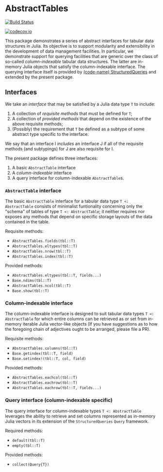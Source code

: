 # AbstractTables

[![Build Status](https://travis-ci.org/davidagold/AbstractTables.jl.svg?branch=master)](https://travis-ci.org/davidagold/AbstractTables.jl)

<!--[![Coverage Status](https://coveralls.io/repos/davidagold/AbstractTables.jl/badge.svg?branch=master&service=github)](https://coveralls.io/github/davidagold/AbstractTables.jl?branch=master)-->

[![codecov.io](http://codecov.io/github/davidagold/AbstractTables.jl/coverage.svg?branch=master)](http://codecov.io/github/davidagold/AbstractTables.jl?branch=master)

This package demonstrates a series of abstract interfaces for tabular data structures in Julia. Its objective is to support modularity and extensibility in the development of data management facilities. In particular, we demonstrate support for querying facilities that are generic over the class of so-called *column-indexable* tabular data structures. The latter are in-memory Julia objects that satisfy the column-indexable interface. The querying interface itself is provided by [(code-name) StructuredQueries](https://github.com/davidagold/StructuredQueries.jl) and extended by the present package.

## Interfaces

We take an *interface* that may be satisfied by a Julia data type `T` to include:

1. A collection of *requisite methods* that must be defined for `T`;
2. A collection of *provided methods* that depend on the existence of the above requisite methods;
3. (Possibly) the requirement that `T` be defined as a subtype of some abstract type specific to the interface.

We say that an interface I *includes* an interface J if all of the requisite methods (and subtypings) for J are also requisite for I.

The present package defines three interfaces:

1. A basic `AbstractTable` interface
2. A *column-indexable* interface
3. A query interface for column-indexable `AbstractTable`s.

### `AbstractTable` interface

The basic `AbstractTable` interface for a tabular data type `T <: AbstractTable` consists of minimalist funtionality concerning only the "schema" of tables of type `T <: AbstractTable`; it neither requires nor exposes any methods that depend on specific storage layouts of the data contained in the table. 

Requisite methods:
* `AbstractTables.fields(tbl::T)`
* `AbstractTables.eltypes(tbl::T)`
* `AbstractTables.nrow(tbl::T)` 
* `AbstractTables.index(tbl::T)`

Provided methods:
* `AbstractTables.eltypes(tbl::T, fields...)`
* `Base.ndims(tbl::T)`
* `AbstractTables.ncol(tbl::T)`
* `Base.show(tbl::T)`

### Column-indexable interface

The column-indexable interface is designed to suit tabular data types `T <: AbstractTable` for which entire columns can be retrieved as or set from in-memory iterable Julia vector-like objects (If you have suggestions as to how the foregoing chain of adjectives ought to be arranged, please file a PR).

Requisite methods:
* `AbstractTables.columns(tbl::T)`
* `Base.getindex(tbl::T, field)`
* `Base.setindex!(tbl::T, col, field)`

Provided methods:
* `AbstractTables.eachcol(tbl::T)`
* `AbstractTables.eachrow(tbl::T)`
* `AbstractTables.eachrow(tbl::T, fields...)`

### Query interface (column-indexable specific)

The query interface for column-indexable types `T <: AbstractTable` leverages the ability to retrieve and set columns represented as in-memory Julia vectors in its extension of the `StructuredQueries` `Query` framework.

Required methods:
* `default(tbl::T)`
* `empty(tbl::T)`

Provided methods:
* `collect(Query{T})`
